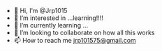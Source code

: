 - 👋 Hi, I’m @Jrp1015
- 👀 I’m interested in ...learning!!!!
- 🌱 I’m currently learning ...
- 💞️ I’m looking to collaborate on how all this works
- 📫 How to reach me jrp101575@gmail.com

<!---
Jrp101575/Jrp101575 is a ✨ special ✨ repository because its `README.md` (this file) appears on your GitHub profile.
You can click the Preview link to take a look at your changes.
--->
